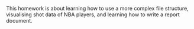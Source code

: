 This homework is about learning how to use a more complex file structure, visualising shot data of NBA players, and learning how to write a report document.